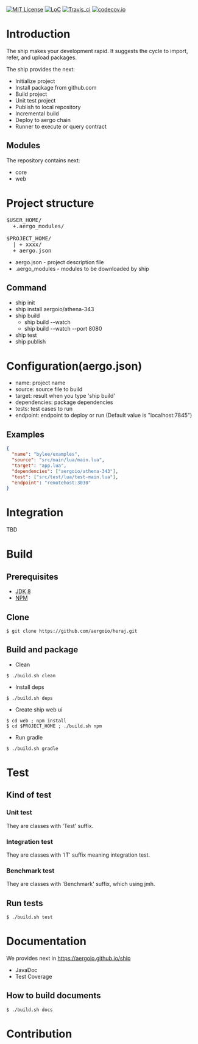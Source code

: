 [![MIT License](https://img.shields.io/badge/license-MIT-blue.svg)](https://opensource.org/licenses/MIT)
[![LoC](https://tokei.rs/b1/github/aergoio/ship)](https://github.com/aergoio/ship)
[![Travis_ci](https://travis-ci.org/aergoio/ship.svg?branch=master)](https://travis-ci.org/aergoio/ship)
[![codecov.io](http://codecov.io/github/aergoio/ship/coverage.svg?branch=master)](http://codecov.io/github/aergoio/ship?branch=master)

# Introduction
The ship makes your development rapid. It suggests the cycle to import, refer, and upload packages.

The ship provides the next:
* Initialize project
* Install package from github.com
* Build project
* Unit test project
* Publish to local repository
* Incremental build
* Deploy to aergo chain
* Runner to execute or query contract

## Modules
The repository contains next:
* core
* web

# Project structure
<pre>
$USER_HOME/
  +.aergo_modules/

$PROJECT_HOME/
  | + xxxx/
  + aergo.json
</pre>
* aergo.json - project description file
* .aergo_modules - modules to be downloaded by ship   

## Command
* ship init
* ship install aergoio/athena-343
* ship build
  * ship build --watch
  * ship build --watch --port 8080
* ship test
* ship publish

# Configuration(aergo.json)
* name: project name
* source: source file to build
* target: result when you type 'ship build'
* dependencies: package dependencies
* tests: test cases to run
* endpoint: endpoint to deploy or run (Default value is "localhost:7845")

## Examples
```json
{
  "name": "bylee/examples",
  "source": "src/main/lua/main.lua",
  "target": "app.lua",
  "dependencies": ["aergoio/athena-343"],
  "test": ["src/test/lua/test-main.lua"],
  "endpoint": "remotehost:3030"
}
```

# Integration
TBD

# Build
## Prerequisites
* [JDK 8](http://openjdk.java.net/)
* [NPM](https://www.npmjs.com/)

## Clone
```console
$ git clone https://github.com/aergoio/heraj.git
```

## Build and package
* Clean
```console
$ ./build.sh clean
```

* Install deps
```console
$ ./build.sh deps
```

* Create ship web ui
```console
$ cd web ; npm install
$ cd $PROJECT_HOME ; ./build.sh npm
```

* Run gradle
```console
$ ./build.sh gradle
```

# Test
## Kind of test
### Unit test
They are classes with 'Test' suffix.

### Integration test
They are classes with 'IT' suffix meaning integration test.

### Benchmark test
They are classes with 'Benchmark' suffix, which using jmh.

## Run tests
```console
$ ./build.sh test
```

# Documentation
We provides next in https://aergoio.github.io/ship
* JavaDoc
* Test Coverage

## How to build documents
```console
$ ./build.sh docs
```

# Contribution
